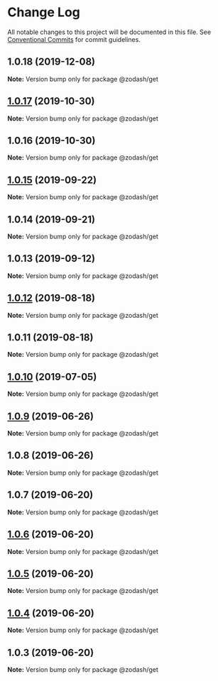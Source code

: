 # Change Log

All notable changes to this project will be documented in this file.
See [Conventional Commits](https://conventionalcommits.org) for commit guidelines.

## 1.0.18 (2019-12-08)

**Note:** Version bump only for package @zodash/get





## [1.0.17](https://github.com/zcorky/zodash/compare/@zodash/get@1.0.16...@zodash/get@1.0.17) (2019-10-30)

**Note:** Version bump only for package @zodash/get





## 1.0.16 (2019-10-30)

**Note:** Version bump only for package @zodash/get





## [1.0.15](https://github.com/zcorky/zodash/compare/@zodash/get@1.0.14...@zodash/get@1.0.15) (2019-09-22)

**Note:** Version bump only for package @zodash/get





## 1.0.14 (2019-09-21)

**Note:** Version bump only for package @zodash/get





## 1.0.13 (2019-09-12)

**Note:** Version bump only for package @zodash/get





## [1.0.12](https://github.com/zcorky/zodash/compare/@zodash/get@1.0.11...@zodash/get@1.0.12) (2019-08-18)

**Note:** Version bump only for package @zodash/get





## 1.0.11 (2019-08-18)

**Note:** Version bump only for package @zodash/get





## [1.0.10](https://github.com/zcorky/zodash/compare/@zodash/get@1.0.9...@zodash/get@1.0.10) (2019-07-05)

**Note:** Version bump only for package @zodash/get





## [1.0.9](https://github.com/zcorky/zodash/compare/@zodash/get@1.0.8...@zodash/get@1.0.9) (2019-06-26)

**Note:** Version bump only for package @zodash/get





## 1.0.8 (2019-06-26)

**Note:** Version bump only for package @zodash/get





## 1.0.7 (2019-06-20)

**Note:** Version bump only for package @zodash/get





## [1.0.6](https://github.com/zcorky/zodash/compare/@zodash/get@1.0.5...@zodash/get@1.0.6) (2019-06-20)

**Note:** Version bump only for package @zodash/get





## [1.0.5](https://github.com/zcorky/zodash/compare/@zodash/get@1.0.4...@zodash/get@1.0.5) (2019-06-20)

**Note:** Version bump only for package @zodash/get





## [1.0.4](https://github.com/zcorky/zodash/compare/@zodash/get@1.0.3...@zodash/get@1.0.4) (2019-06-20)

**Note:** Version bump only for package @zodash/get





## 1.0.3 (2019-06-20)

**Note:** Version bump only for package @zodash/get
